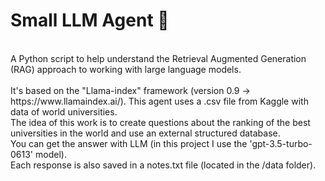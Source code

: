 # Small LLM Agent  :file_folder:
</br>
A Python script to help understand the Retrieval Augmented Generation (RAG) approach to working with large language models.
</br>
</br>
It's based on the "Llama-index" framework (version 0.9 -> https://www.llamaindex.ai/). This agent uses a .csv file from Kaggle with data of world universities.
</br>
The idea of this work is to create questions about the ranking of the best universities in the world and use an external structured database.
</br>
You can get the answer with LLM (in this project I use the 'gpt-3.5-turbo-0613' model).
</br>
Each response is also saved in a notes.txt file (located in the /data folder).

